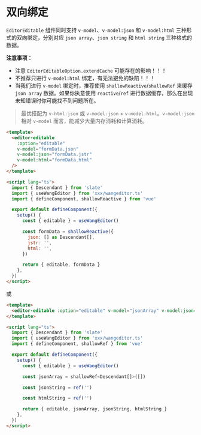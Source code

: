 # 双向绑定

`EditorEditable` 组件同时支持 `v-model`、`v-model:json` 和 `v-model:html` 三种形式的双向绑定，分别对应 `json array`、`json string` 和 `html string` 三种格式的数据。

**注意事项：**

- 注意 `EditorEditableOption.extendCache` 可能存在的影响！！！
- 不推荐只进行 `v-model:html` 绑定，有无法避免的缺陷！！！
- 当我们进行 `v-model` 绑定时，推荐使用 `shallowReactive`/`shallowRef` 来缓存 `json array` 数据。如果你执意使用 `reactive`/`ref` 进行数据缓存，那么在出现未知错误时你可能找不到问题所在。

> 最优搭配为 `v-html:json` 或 `v-model:json` + `v-model:html`。`v-model:json` 相对 `v-model` 而言，能减少大量内存消耗和计算消耗。

```html
<template>
  <editor-editable
    :option="editable"
    v-model="formData.json"
    v-model:json="formData.jstr"
    v-model:html="formData.html"
  />
</template>

<script lang="ts">
  import { Descendant } from 'slate'
  import { useWangEditor } from 'xxx/wangeditor.ts'
  import { defineComponent, shallowReactive } from 'vue'

  export default defineComponent({
    setup() {
      const { editable } = useWangEditor()

      const formData = shallowReactive({
        json: [] as Descendant[],
        jstr: '',
        html: '',
      })

      return { editable, formData }
    },
  })
</script>
```

或

```html
<template>
  <editor-editable :option="editable" v-model="jsonArray" v-model:json="jsonString" v-model:html="htmlString" />
</template>

<script lang="ts">
  import { Descendant } from 'slate'
  import { useWangEditor } from 'xxx/wangeditor.ts'
  import { defineComponent, shallowRef } from 'vue'

  export default defineComponent({
    setup() {
      const { editable } = useWangEditor()

      const jsonArray = shallowRef<Descendant[]>([])

      const jsonString = ref('')

      const htmlString = ref('')

      return { editable, jsonArray, jsonString, htmlString }
    },
  })
</script>
```
